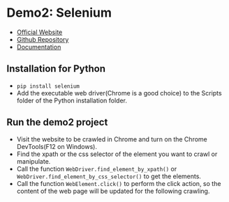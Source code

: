 Demo2: Selenium
========
- [Official Website](http://www.seleniumhq.org/)
- [Github Repository](https://github.com/SeleniumHQ/selenium)
- [Documentation](http://www.seleniumhq.org/docs/)

Installation for Python
--------
- `pip install selenium`
- Add the executable web driver(Chrome is a good choice) to the Scripts folder of the Python installation folder.

Run the demo2 project
--------
- Visit the website to be crawled in Chrome and turn on the Chrome DevTools(F12 on Windows).
- Find the xpath or the css selector of the element you want to crawl or manipulate.
- Call the function `WebDriver.find_element_by_xpath()` or `WebDriver.find_element_by_css_selector()` to get the elements.
- Call the function `WebElement.click()` to perform the click action, so the content of the web page will be updated for the following crawling.